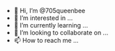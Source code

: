 - 👋 Hi, I’m @705queenbee
- 👀 I’m interested in ...
- 🌱 I’m currently learning ...
- 💞️ I’m looking to collaborate on ...
- 📫 How to reach me ...

<!---
705queenbee/705queenbee is a ✨ special ✨ repository because its `README.md` (this file) appears on your GitHub profile.
You can click the Preview link to take a look at your changes.
--->
